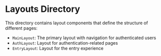 
# Layouts Directory

This directory contains layout components that define the structure of different pages:

- `MainLayout`: The primary layout with navigation for authenticated users
- `AuthLayout`: Layout for authentication-related pages
- `EntryLayout`: Layout for the entry experience
